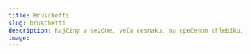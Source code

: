 ```yaml
---
title: Bruschetti
slug: bruschetti
description: Rajčiny v sezóne, veľa cesnaku, na opečenom chlebíku.
image:
---
```

